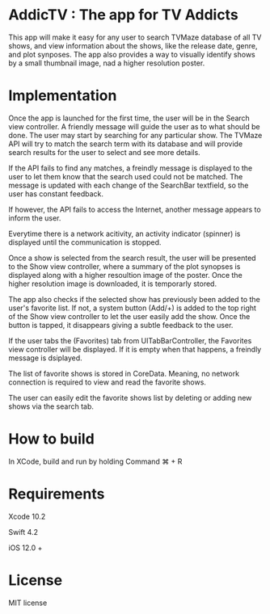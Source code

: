 # AddicTV : The app for TV Addicts

This app will make it easy for any user to search TVMaze database of all TV shows, and view information about the shows, like the release date, genre, and plot synposes. The app also provides a way to visually identify shows by a small thumbnail image, nad a higher resolution poster.


# Implementation

Once the app is launched for the first time, the user will be in the Search view controller. 
A friendly message will guide the user as to what should be done. The user may start by searching for any particular show.
The TVMaze API will try to match the search term with its database and will provide search results for the user to select and see more details. 

If the API fails to find any matches, a freindly message is displayed to the user to let them know that the search used could not be matched. The message is updated with each change of the SearchBar textfield, so the user has constant feedback.

If however, the API fails to access the Internet, another message appears to inform the user.

Everytime there is a network acitivity, an activity indicator (spinner) is displayed until the communication is stopped.

Once a show is selected from the search result, the user will be presented to the Show view controller, where a summary of the plot synopses is displayed along with a higher resoultion image of the poster. Once the higher resolution image is downloaded, it is temporarly stored. 

The app also checks if the selected show has previously been added to the user's favorite list. If not, a system button (Add/+) is added to the top right of the Show view controller to let the user easily add the show. Once the button is tapped, it disappears giving a subtle feedback to the user.

If the user tabs the (Favorites) tab from UITabBarController, the Favorites view controller will be displayed.
If it is empty when that happens, a freindly message is dsiplayed. 

The list of favorite shows is stored in CoreData. Meaning, no network connection is required to view and read the favorite shows. 

The user can easily edit the favorite shows list by deleting or adding new shows via the search tab.


# How to build

In XCode, build and run by holding Command ⌘ + R

# Requirements

Xcode 10.2

Swift 4.2

iOS 12.0 +

# License

MIT license
